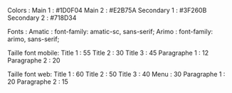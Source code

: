 Colors : 
Main 1 : #1D0F04
Main 2 : #E2B75A
Secondary 1 : #3F260B
Secondary 2 : #718D34

Fonts : 
Amatic : font-family: amatic-sc, sans-serif;
Arimo : font-family: arimo, sans-serif;

Taille font mobile:
Title 1 : 55
Title 2 : 30
Title 3 : 45
Paragraphe 1 : 12
Paragraphe 2 : 20

Taille font web:
Title 1 : 60
Title 2 : 50
Title 3 : 40
Menu : 30
Paragraphe 1 : 20
Paragraphe 2 : 15

 
